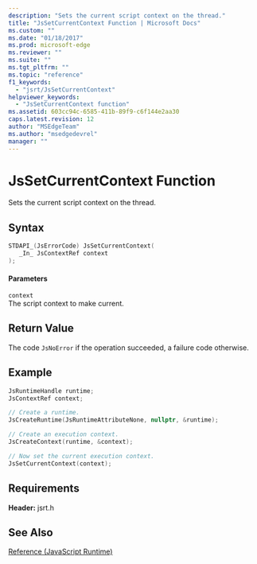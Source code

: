 ```yaml
---
description: "Sets the current script context on the thread."
title: "JsSetCurrentContext Function | Microsoft Docs"
ms.custom: ""
ms.date: "01/18/2017"
ms.prod: microsoft-edge
ms.reviewer: ""
ms.suite: ""
ms.tgt_pltfrm: ""
ms.topic: "reference"
f1_keywords: 
  - "jsrt/JsSetCurrentContext"
helpviewer_keywords: 
  - "JsSetCurrentContext function"
ms.assetid: 603cc94c-6585-411b-89f9-c6f144e2aa30
caps.latest.revision: 12
author: "MSEdgeTeam"
ms.author: "msedgedevrel"
manager: ""
---
```

# JsSetCurrentContext Function
Sets the current script context on the thread.  
  
## Syntax  
  
```cpp  
STDAPI_(JsErrorCode) JsSetCurrentContext(  
   _In_ JsContextRef context  
);  
```  
  
#### Parameters  
 `context`  
 The script context to make current.  
  
## Return Value  
 The code `JsNoError` if the operation succeeded, a failure code otherwise.  

## Example

```cpp
JsRuntimeHandle runtime;
JsContextRef context;

// Create a runtime.
JsCreateRuntime(JsRuntimeAttributeNone, nullptr, &runtime);

// Create an execution context.
JsCreateContext(runtime, &context);

// Now set the current execution context.
JsSetCurrentContext(context);
```

## Requirements  
 **Header:** jsrt.h  
  
## See Also  
 [Reference (JavaScript Runtime)](../chakra-hosting/reference-javascript-runtime.md)